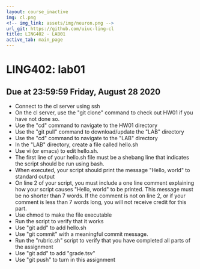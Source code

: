 ```yaml
---
layout: course_inactive
img: cl.png
<!-- img_link: assets/img/neuron.png -->
url_git: https://github.com/uiuc-ling-cl
title: LING402 - LAB01
active_tab: main_page 
---
```


# LING402: lab01
## Due at 23:59:59 Friday, August 28 2020

* Connect to the cl server using ssh
* On the cl server, use the "git clone" command to check out HW01 if you have not done so. 
* Use the "cd" command to navigate to the HW01 directory
* Use the "git pull" command to download/update the "LAB" directory
* Use the "cd" command to navigate to the "LAB" directory
* In the "LAB" directory, create a file called hello.sh
* Use vi (or emacs) to edit hello.sh.
* The first line of your hello.sh file must be a shebang line that indicates the script should be run using bash.
* When executed, your script should print the message "Hello, world" to standard output
* On line 2 of your script, you must include a one line comment explaining how your script causes "Hello, world" to be printed. This message must be no shorter than 7 words. If the comment is not on line 2, or if your comment is less than 7 words long, you will not receive credit for this part.
* Use chmod to make the file executable
* Run the script to verify that it works
* Use "git add" to add hello.sh
* Use "git commit" with a meaningful commit message.
* Run the "rubric.sh" script to verify that you have completed all parts of the assignment
* Use "git add" to add "grade.tsv"
* Use "git push" to turn in this assignment
